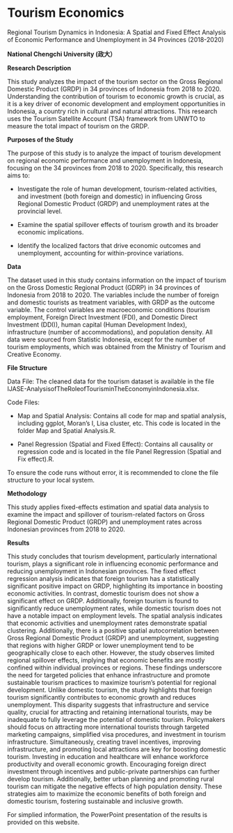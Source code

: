 # Tourism Economics
Regional Tourism Dynamics in Indonesia: A Spatial and Fixed Effect Analysis of Economic Performance and Unemployment in 34 Provinces (2018-2020)

**National Chengchi University (政大）**


**Research Description**

This study analyzes the impact of the tourism sector on the Gross Regional Domestic Product (GRDP) in 34 provinces of Indonesia from 2018 to 2020. Understanding the contribution of tourism to economic growth is crucial, as it is a key driver of economic development and employment opportunities in Indonesia, a country rich in cultural and natural attractions. This research uses the Tourism Satellite Account (TSA) framework from UNWTO to measure the total impact of tourism on the GRDP.

**Purposes of the Study**

The purpose of this study is to analyze the impact of tourism development on regional economic performance and unemployment in Indonesia, focusing on the 34 provinces from 2018 to 2020. Specifically, this research aims to:

- Investigate the role of human development, tourism-related activities, and investment (both foreign and domestic) in influencing Gross Regional Domestic Product (GRDP) and unemployment rates at the provincial level.

- Examine the spatial spillover effects of tourism growth and its broader economic implications.

- Identify the localized factors that drive economic outcomes and unemployment, accounting for within-province variations.



**Data**

The dataset used in this study contains information on the impact of tourism on the Gross Domestic Regional Product (GDRP) in 34 provinces of Indonesia from 2018 to 2020. The variables include the number of foreign and domestic tourists as treatment variables, with GRDP as the outcome variable. The control variables are macroeconomic conditions (tourism employment, Foreign Direct Investment (FDI), and Domestic Direct Investment (DDI)), human capital (Human Development Index), infrastructure (number of accommodations), and population density. All data were sourced from Statistic Indonesia, except for the number of tourism employments, which was obtained from the Ministry of Tourism and Creative Economy.

**File Structure**

Data File: The cleaned data for the tourism dataset is available in the file IJASE-AnalysisofTheRoleofTourisminTheEconomyinIndonesia.xlsx.

Code Files:

- Map and Spatial Analysis: Contains all code for map and spatial analysis, including ggplot, Moran’s I, Lisa cluster, etc. This code is located in the folder Map and Spatial Analysis.R.

- Panel Regression (Spatial and Fixed Effect): Contains all causality or regression code and is located in the file Panel Regression (Spatial and Fix effect).R.

To ensure the code runs without error, it is recommended to clone the file structure to your local system.

**Methodology**

This study applies fixed-effects estimation and spatial data analysis to examine the impact and spillover of tourism-related factors on Gross Regional Domestic Product (GRDP) and unemployment rates across Indonesian provinces from 2018 to 2020.


**Results**

This study concludes that tourism development, particularly international tourism, plays a
significant role in influencing economic performance and reducing unemployment in
Indonesian provinces. The fixed effect regression analysis indicates that foreign tourism has
a statistically significant positive impact on GRDP, highlighting its importance in boosting
economic activities. In contrast, domestic tourism does not show a significant effect on
GRDP. Additionally, foreign tourism is found to significantly reduce unemployment rates,
while domestic tourism does not have a notable impact on employment levels. The spatial
analysis indicates that economic activities and unemployment rates demonstrate spatial
clustering. Additionally, there is a positive spatial autocorrelation between Gross Regional
Domestic Product (GRDP) and unemployment, suggesting that regions with higher GRDP
or lower unemployment tend to be geographically close to each other. However, the study
observes limited regional spillover effects, implying that economic benefits are mostly
confined within individual provinces or regions.
These findings underscore the need for targeted policies that enhance infrastructure and
promote sustainable tourism practices to maximize tourism’s potential for regional
development. Unlike domestic tourism, the study highlights that foreign tourism significantly
contributes to economic growth and reduces unemployment. This disparity suggests that
infrastructure and service quality, crucial for attracting and retaining international tourists,
may be inadequate to fully leverage the potential of domestic tourism. Policymakers should
focus on attracting more international tourists through targeted marketing campaigns,
simplified visa procedures, and investment in tourism infrastructure. Simultaneously,
creating travel incentives, improving infrastructure, and promoting local attractions are key
for boosting domestic tourism. Investing in education and healthcare will enhance workforce
productivity and overall economic growth. Encouraging foreign direct investment through
incentives and public-private partnerships can further develop tourism. Additionally, better
urban planning and promoting rural tourism can mitigate the negative effects of high
population density. These strategies aim to maximize the economic benefits of both foreign
and domestic tourism, fostering sustainable and inclusive growth.

For simplied information, the PowerPoint presentation of the results is provided on this website.
